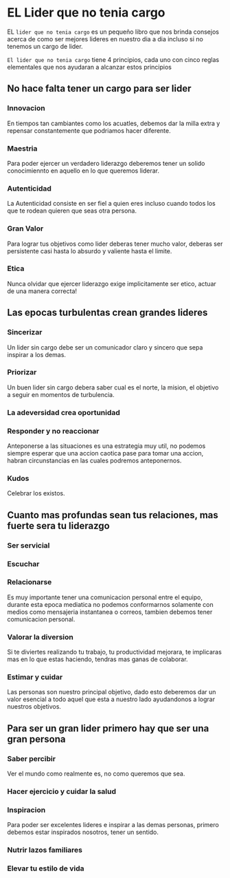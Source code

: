 # EL Lider que no tenia cargo

EL `lider que no tenia cargo` es un pequeño libro que nos brinda consejos acerca de como ser mejores lideres en nuestro dia a dia incluso si no tenemos un cargo de lider.

`El lider que no tenia cargo` tiene 4 principios, cada uno con cinco reglas elementales que nos ayudaran a alcanzar estos principios


## No hace falta tener un cargo para ser lider

### Innovacion

En tiempos tan cambiantes como los acuatles, debemos dar la milla extra y repensar constantemente que podriamos hacer diferente.

### Maestria

Para poder ejercer un verdadero liderazgo deberemos tener un solido conocimiennto en aquello en lo que queremos liderar.

### Autenticidad

La Autenticidad consiste en ser fiel a quien eres incluso cuando todos los que te rodean quieren que seas otra persona.

### Gran Valor

Para lograr tus objetivos como lider deberas tener mucho valor, deberas ser persistente casi hasta lo absurdo y valiente hasta el limite.

### Etica

Nunca olvidar que ejercer liderazgo exige implicitamente ser etico, actuar de una manera correcta!

## Las epocas turbulentas crean grandes lideres

### Sincerizar

Un lider sin cargo debe ser un comunicador claro y sincero que sepa inspirar a los demas.

### Priorizar

Un buen lider sin cargo debera saber cual es el norte, la mision, el objetivo a seguir en momentos de turbulencia.

### La adeversidad crea oportunidad

### Responder y no reaccionar

Anteponerse a las situaciones es una estrategia muy util, no podemos siempre esperar que una accion caotica pase para tomar una accion, habran circunstancias en las cuales podremos anteponernos.

### Kudos

Celebrar los existos.

## Cuanto mas profundas sean tus relaciones, mas fuerte sera tu liderazgo

### Ser servicial

### Escuchar

### Relacionarse

Es muy importante tener una comunicacion personal entre el equipo, durante esta epoca mediatica no podemos conformarnos solamente con medios como mensajeria 
instantanea o correos, tambien debemos tener comunicacion personal. 

### Valorar la diversion

Si te diviertes realizando tu trabajo, tu productividad mejorara, te implicaras mas en lo que estas haciendo, tendras mas ganas de colaborar.

### Estimar y cuidar

Las personas son nuestro principal objetivo, dado esto deberemos dar un valor esencial a todo aquel que esta a nuestro lado ayudandonos a lograr nuestros objetivos.  

## Para ser un gran lider primero hay que ser una gran persona

### Saber percibir

Ver el mundo como realmente es, no como queremos que sea.

### Hacer ejercicio y cuidar la salud

### Inspiracion

Para poder ser excelentes lideres e inspirar a las demas personas, primero debemos estar inspirados nosotros, tener un sentido.

### Nutrir lazos familiares

### Elevar tu estilo de vida
